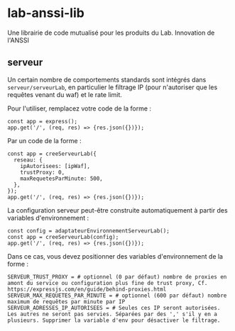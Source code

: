 # lab-anssi-lib
Une librairie de code mutualisé pour les produits du Lab. Innovation de l'ANSSI

## serveur

Un certain nombre de comportements standards sont intégrés dans `serveur/serveurLab`, en particulier
le filtrage IP (pour n'autoriser que les requêtes venant du waf) et le rate limit.

Pour l'utiliser, remplacez votre code de la forme :

```
const app = express();
app.get('/', (req, res) => {res.json({})});
```

Par un code de la forme :

```
const app = creeServeurLab({
  reseau: {
    ipAutorisees: [ipWaf],
    trustProxy: 0,
    maxRequetesParMinute: 500,
  },
});
app.get('/', (req, res) => {res.json({})});
```

La configuration serveur peut-être construite automatiquement à partir des variables d'environnement :

```
const config = adaptateurEnvironnementServeurLab();
const app = creeServeurLab(config);
app.get('/', (req, res) => {res.json({})});
```

Dans ce cas, vous devez positionner des variables d'environnement de la forme :

```
SERVEUR_TRUST_PROXY = # optionnel (0 par défaut) nombre de proxies en amont du service ou configuration plus fine de trust proxy, Cf.  https://expressjs.com/en/guide/behind-proxies.html
SERVEUR_MAX_REQUETES_PAR_MINUTE = # optionnel (600 par défaut) nombre maximum de requêtes par minute par IP
SERVEUR_ADRESSES_IP_AUTORISEES = # Seules ces IP seront autorisées. Les autres ne seront pas servies. Séparées par des ',' s'il y en a plusieurs. Supprimer la variable d'env pour désactiver le filtrage.
```